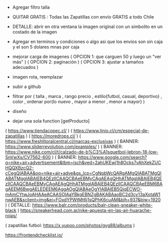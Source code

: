 

- Agregar filtro talla
- QUITAR GRATIS : Todas las Zapatillas con envío GRATIS a todo Chile

- DETALLE: abrir en otra ventana la imagen original con un simbolito en un costado de la imagen
- Agregar en terminos y condiciones o algo asi que los envios son sin caja y el son 5 dolares mnas por caja
- mejorar carga de imagenes ( OPCION 1: que carguen 50 y luego un "ver más" ) ( OPCION 2: paginación ) ( OPCION 3: ajustar a tamaños adecuados )
- imagen rota, reemplazar
- subir a github
- filtrar por ( talla , marca , rango precio , estilo{futbol, casual, deportivo} , color , ordenar por{lo nuevo , mayor a menor , menor a mayor} )
- diseño 
- dejar una sola function [getProducto]

( https://www.tiendacopec.cl/ ) 
( https://www.linio.cl/cm/especial-de-zapatillas ) 
( https://moredrops.cl/ )
( https://www.freshlitoralcentral.cl/marcas-exclusivas )
( BANNER: https://www.sliderrevolution.com/examples/ )
( BANNER: https://www.nike.com/cl/t/calzado-de-b%C3%A1squetbol-lebron-18-low-SnVwXs/CV7562-600 )
( BANNER: https://www.google.com/search?q=nike+air+advertisement&tbm=isch&ved=2ahUKEwj1h8Ocks7vAhXekZUCHQQXBzcQ2-cCegQIABAA&oq=nike+air+adve&gs_lcp=CgNpbWcQARgAMgQIABATMgQIABATMggIABAIEB4QEzIICAAQCBAeEBMyCAgAEAgQHhATMggIABAIEB4QEzIICAAQCBAeEBMyCAgAEAgQHhATMggIABAIEB4QEzIICAAQCBAeEBM6BAgAEEM6BwgAELEDEEM6AggAOgQIABAeOgYIABAIEB5QjqECWO-mAmCYtwJoAHAAeACAASOIAaYBkgEBNZgBAKABAaoBC2d3cy13aXotaW1nwAEB&sclient=img&ei=FOxdYPWtMt6j1sQPhK6cuAM&bih=937&biw=1920 )
( DETALLE: https://www.balr.com/products/balr-clean-sneaker-white-black )
https://sneakerhead.com.ar/nike-apuesta-en-las-air-huarache-rojas/

( zapatillas futbol: https://x.yupoo.com/photos/gyg88/albums )


https://frontendchecklist.io/